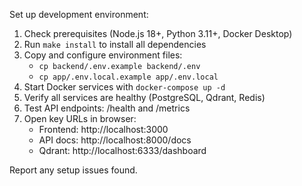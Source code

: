 Set up development environment:

1. Check prerequisites (Node.js 18+, Python 3.11+, Docker Desktop)
2. Run `make install` to install all dependencies
3. Copy and configure environment files:
   - `cp backend/.env.example backend/.env`
   - `cp app/.env.local.example app/.env.local`
4. Start Docker services with `docker-compose up -d`
5. Verify all services are healthy (PostgreSQL, Qdrant, Redis)
6. Test API endpoints: /health and /metrics
7. Open key URLs in browser:
   - Frontend: http://localhost:3000
   - API docs: http://localhost:8000/docs
   - Qdrant: http://localhost:6333/dashboard

Report any setup issues found.
